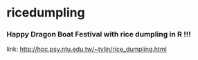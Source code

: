 # ricedumpling


### Happy Dragon Boat Festival with rice dumpling in R !!!

<a href="rice_dumpling.gif"></a>

link: http://hpc.psy.ntu.edu.tw/~tylin/rice_dumpling.html
